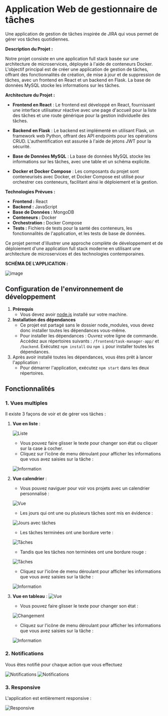 # Application Web de gestionnaire de tâches

Une application de gestion de tâches inspirée de JIRA qui vous permet de gérer vos tâches quotidiennes.

**Description du Projet :**

Notre projet consiste en une application full stack basée sur une architecture de microservices, déployée à l'aide de conteneurs Docker. L'objectif principal est de créer une application de gestion de tâches, offrant des fonctionnalités de création, de mise à jour et de suppression de tâches, avec un frontend en React et un backend en Flask. La base de données MySQL stocke les informations sur les tâches.

**Architecture du Projet :**

- **Frontend en React** : Le frontend est développé en React, fournissant une interface utilisateur réactive avec une page d'accueil pour la liste des tâches et une route générique pour la gestion individuelle des tâches.

- **Backend en Flask** : Le backend est implémenté en utilisant Flask, un framework web Python, offrant des API endpoints pour les opérations CRUD. L'authentification est assurée à l'aide de jetons JWT pour la sécurité.

- **Base de Données MySQL** : La base de données MySQL stocke les informations sur les tâches, avec une table et un schéma explicite.

- **Docker et Docker Compose** : Les composants du projet sont conteneurisés avec Docker, et Docker Compose est utilisé pour orchestrer ces conteneurs, facilitant ainsi le déploiement et la gestion.

**Technologies Prévues :**

- **Frontend :** React
- **Backend :** JavaScript
- **Base de Données :** MongoDB
- **Conteneurs :** Docker
- **Orchestration :** Docker Compose
- **Tests :** Fichiers de tests pour la santé des conteneurs, les fonctionnalités de l'application, et les tests de base de données.

Ce projet permet d'illustrer une approche complète de développement et de déploiement d'une application full stack moderne en utilisant une architecture de microservices et des technologies contemporaines.

**SCHÉMA DE L'APPLICATION :**

![image](./Screenshots/SCHEMA.png "Schéma de l'application")

## Configuration de l'environnement de développement
1. **Prérequis**
   - Vous devez avoir [node.js](https://nodejs.org/en/) installé sur votre machine.
2. **Installation des dépendances**
   - Ce projet est partagé sans le dossier node_modules, vous devez donc installer toutes les dépendances vous-même.
   - Pour installer les dépendances :
      Ouvrez votre ligne de commande.
      Accédez aux répertoires suivants : `/frontend/task-manager-app/` et `/backend`.
      Exécutez `npm install` ou `npm i` pour installer toutes les dépendances.
3. Après avoir installé toutes les dépendances, vous êtes prêt à lancer l'application :
   - Pour démarrer l'application, exécutez `npm start` dans les deux répertoires.

## Fonctionnalités
### 1. Vues multiples
   <p> Il existe 3 façons de voir et de gérer vos tâches : </p>

1. **Vue en liste** :

   ![Liste](./Screenshots/1.png "Vue en liste" )

   - Vous pouvez faire glisser le texte pour changer son état ou cliquer sur la case à cocher.
   - Cliquez sur l'icône de menu déroulant pour afficher les informations que vous avez saisies sur la tâche :

   ![Information](./Screenshots/2.png "Information sur la tâche")

2. **Vue calendrier** :
   - Vous pouvez naviguer pour voir vos projets avec un calendrier personnalisé :

   ![Vue](./Screenshots/3.png "Vue calendrier")

   - Les jours qui ont une ou plusieurs tâches sont mis en évidence :
   
   ![Jours avec tâches](https://user-images.githubusercontent.com/97839369/221428621-67ad5d24-c7ab-4e46-9344-71276222f6c4.png)

   - Les tâches terminées ont une bordure verte :

   ![Tâches](./Screenshots/4.png "Tâches terminées")

   - Tandis que les tâches non terminées ont une bordure rouge :

   ![Tâches](./Screenshots/5.png "Tâches non terminées")

   - Cliquez sur l'icône de menu déroulant pour afficher les informations que vous avez saisies sur la tâche :

   ![Information](./Screenshots/6.png "Information sur la tâche")

3. **Vue en tableau** :
      ![Vue](./Screenshots/7.png "Vue en tableau")

   - Vous pouvez faire glisser le texte pour changer son état :

   ![Changement](./Screenshots/8.png "Changement d'état")

   - Cliquez sur l'icône de menu déroulant pour afficher les informations que vous avez saisies sur la tâche :

   ![Information](./Screenshots/9.png "Information sur la tâche")

### 2. Notifications
<p> Vous êtes notifié pour chaque action que vous effectuez </p>

   ![Notifications](https://user-images.githubusercontent.com/97839369/221429251-af13e90e-e49b-497c-8b51-c8447ddd841a.png)
   ![Notifications](https://user-images.githubusercontent.com/97839369/221429277-e72093ca-3064-4c08-a35d-c23728c4b8d5.png)

### 3. Responsive
L'application est entièrement responsive :

   ![Responsive](./Screenshots/10.png "Responsive")

